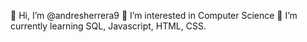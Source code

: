  👋 Hi, I’m @andresherrera9
 👀 I’m interested in Computer Science 
 🌱 I’m currently learning SQL, Javascript, HTML, CSS.


<!---
andresherrera9/andresherrera9 is a ✨ special ✨ repository because its `README.md` (this file) appears on your GitHub profile.
You can click the Preview link to take a look at your changes.
--->
